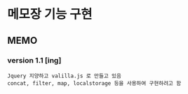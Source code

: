 메모장 기능 구현
===========

## MEMO

### version 1.1 [ing]

```
Jquery 지양하고 valilla.js 로 만들고 있음
concat, filter, map, localstorage 등을 사용하여 구현하려고 함
```